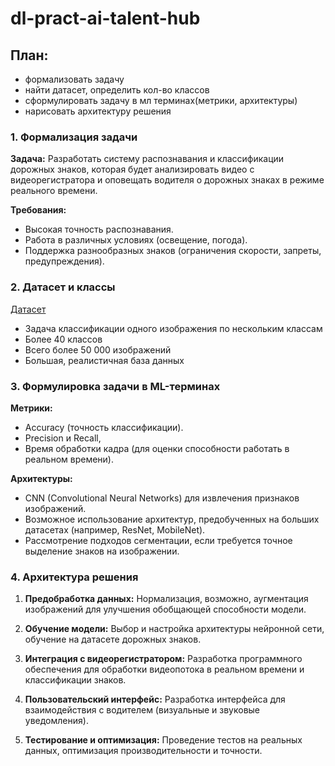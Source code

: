 # dl-pract-ai-talent-hub



## План:
- формализовать задачу
- найти датасет, определить кол-во классов
- сформулировать задачу в мл терминах(метрики, архитектуры)
- нарисовать архитектуру решения 



### 1. Формализация задачи

**Задача:** Разработать систему распознавания и классификации дорожных знаков, которая будет анализировать видео с видеорегистратора и оповещать водителя о дорожных знаках в режиме реального времени.

**Требования:**
- Высокая точность распознавания.
- Работа в различных условиях (освещение, погода).
- Поддержка разнообразных знаков (ограничения скорости, запреты, предупреждения).

### 2. Датасет и классы

[Датасет](https://www.kaggle.com/datasets/meowmeowmeowmeowmeow/gtsrb-german-traffic-sign)
- Задача классификации одного изображения по нескольким классам
- Более 40 классов
- Всего более 50 000 изображений
- Большая, реалистичная база данных

### 3. Формулировка задачи в ML-терминах

**Метрики:**
- Accuracy (точность классификации).
- Precision и Recall, 
- Время обработки кадра (для оценки способности работать в реальном времени).

**Архитектуры:**
- CNN (Convolutional Neural Networks) для извлечения признаков изображений.
- Возможное использование архитектур, предобученных на больших датасетах (например, ResNet, MobileNet).
- Рассмотрение подходов сегментации, если требуется точное выделение знаков на изображении.

### 4. Архитектура решения

1. **Предобработка данных:** Нормализация, возможно, аугментация изображений для улучшения обобщающей способности модели.
   
2. **Обучение модели:** Выбор и настройка архитектуры нейронной сети, обучение на датасете дорожных знаков.

3. **Интеграция с видеорегистратором:** Разработка программного обеспечения для обработки видеопотока в реальном времени и классификации знаков.

4. **Пользовательский интерфейс:** Разработка интерфейса для взаимодействия с водителем (визуальные и звуковые уведомления).

5. **Тестирование и оптимизация:** Проведение тестов на реальных данных, оптимизация производительности и точности.

